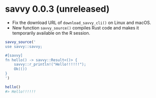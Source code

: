 # savvy 0.0.3 (unreleased)

* Fix the download URL of `download_savvy_cli()` on Linux and macOS.
* New function `savvy_source()` compiles Rust code and makes it temporarily
  available on the R session.

``` r
savvy_source('
use savvy::savvy;

#[savvy]
fn hello() -> savvy::Result<()> {
    savvy::r_println!("Hello!!!!!!");
    Ok(())
}
')

hello()
#> Hello!!!!!!
```
